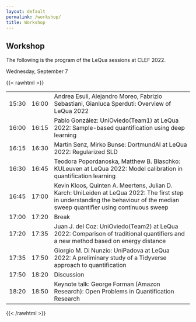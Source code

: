 ```yaml
---
layout: default
permalink: /workshop/
title: Workshop
---
```


## Workshop

The following is the program of the LeQua sessions at CLEF 2022.

Wednesday, September 7	

{{< rawhtml >}}

<table class="mytable">
<tr> <td> 15:30 </td> <td> 16:00	</td> <td> Andrea Esuli, Alejandro Moreo, Fabrizio Sebastiani, Gianluca Sperduti: Overview of LeQua 2022</td></tr>
  
<tr> <td> 16:00	</td> <td> 16:15	</td> <td> Pablo González: UniOviedo(Team1) at LeQua 2022: Sample-based quantification using deep learning	</td></tr>
<tr> <td> 16:15 </td> <td> 16:30  </td> <td> Martin Senz, Mirko Bunse: DortmundAI at LeQua 2022: Regularized SLD </td></tr>
<tr> <td> 16:30	</td> <td> 16:45	</td> <td> Teodora Popordanoska, Matthew B. Blaschko: KULeuven at LeQua 2022: Model calibration in quantification learning </td></tr>
<tr> <td> 16:45	</td> <td> 17:00	</td> <td> Kevin Kloos, Quinten A. Meertens, Julian D. Karch: UniLeiden at LeQua 2022: The first step in understanding the behaviour of the median sweep quantifier using continuous sweep </td></tr>
  
<tr> <td> 17:00	</td> <td> 17:20	</td> <td> Break </td></tr>

<tr> <td> 17:20	</td> <td> 17:35	</td> <td> Juan J. del Coz: UniOviedo(Team2) at LeQua 2022: Comparison of traditional quantifiers and a new method based on energy distance </td></tr>
<tr> <td> 17:35	</td> <td> 17:50	</td> <td> Giorgio M. Di Nunzio: UniPadova at LeQua 2022: A preliminary study of a Tidyverse approach to quantification </td></tr>
  
<tr> <td> 17:50	</td> <td> 18:20	</td> <td> Discussion	</td></tr>
  
<tr> <td> 18:20	</td> <td> 18:50	</td> <td> Keynote talk: George Forman (Amazon Research): Open Problems in Quantification Research	</td></tr>
</table>

{{< /rawhtml >}}
